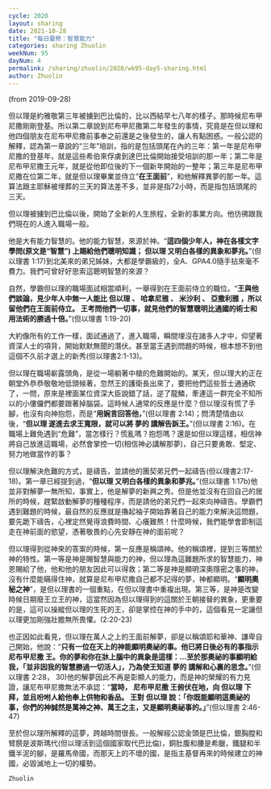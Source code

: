 ```yaml
---
cycle: 2020
layout: sharing
date: 2021-10-28
title: "每日靈修：智慧能力"
categories: sharing Zhuolin
weekNum: 95
dayNum: 4
permalink: /sharing/zhuolin/2020/wk95-day5-sharing.html
author: Zhuolin
---
```

(from 2019-09-28)

但以理是約雅敬第三年被擄到巴比倫的，比以西結早七八年的樣子。那時候尼布甲尼撒剛剛登基。所以第二章說到尼布甲尼撒第二年發生的事情，究竟是在但以理和他四個朋友在尼布甲尼撒前事奉之前還是之後發生的，讓人有點困惑。一般公認的解釋，認為第一章說的“三年”培訓，指的是包括頭尾在內的三年：第一年是尼布甲尼撒的登基年，就是這些希伯來俘虜到達巴比倫開始接受培訓的那一年；第二年是尼布甲尼撒王元年，就是從他即位後的下一個新年開始的一整年；第三年是尼布甲尼撒在位第二年，就是但以理畢業並侍立“**在王面前**”，和他解釋異夢的那一年。這算法跟主耶穌被埋葬的三天的算法差不多，並非是指72小時，而是指包括頭尾的三天。    

但以理被擄到巴比倫以後，開始了全新的人生旅程，全新的事業方向。他彷彿跟我們現在的人進入職場一般。    

他是大有能力智慧的。他的能力智慧，來源於神。“**這四個少年人，神在各樣文字學問(原文是“智慧”) 上賜給他們聰明知識； 但以理 又明白各樣的異象和夢兆。**”(但以理書 1:17)到北美來的弟兄姊妹，大都是學霸級的，全A、GPA4.0隨手拈來毫不費力。我們可曾好好思索這聰明智慧的來源？    

自然，學霸但以理的職場面試相當順利，一舉得到在王面前侍立的職位。“**王與他們談論，見少年人中無一人能比 但以理 、 哈拿尼雅 、 米沙利 、 亞撒利雅 ，所以留他們在王面前侍立。 王考問他們一切事，就見他們的智慧聰明比通國的術士和用法術的勝過十倍。**”(但以理書 1:19-20)    

大約像所有的工作一樣，面試通過了，進入職場，瞬間埋沒在諸多人才中，仰望著資深人士的項背，開始默默無聞的潛伏。甚至當王遇到問題的時候，根本想不到他這個不久前才選上的新秀(但以理書2:1-13)。    

但以理在職場嶄露頭角，是從一場躺著中槍的危難開始的。某天，但以理大約正在朝堂外恭恭敬敬地低頭候著，忽然王的護衛長出來了，要把他們這些哲士通通砍了，一問，原來是裡面某位資深大臣說錯了話，逆了龍鱗，牽連這一群完全不知所以的小僂儸們都要跟著掉腦袋。這時候人通常的反應是什麼？但以理沒有慌了手腳，也沒有向神抱怨，而是“**用婉言回答他，**”(但以理書 2:14)；問清楚情由以後，“**但以理 遂進去求王寬限，就可以將 夢的 講解告訴王。**”(但以理書 2:16)。在職場上難免遇到“危難”，當怎樣行？慌亂嗎？抱怨嗎？還是如但以理這樣，相信神將自己放進這職場，必然會掌控一切(相信神必講解那夢)，自己只要勇敢、堅定、努力地做當作的事？    

但以理解決危難的方式，是禱告，並請他的團契弟兄們一起禱告(但以理書2:17-18)。第一章已經提到過，“**但以理 又明白各樣的異象和夢兆。**”(但以理書 1:17b)他並非對解夢一無所知，事實上，他是解夢的新興之秀。但是他並沒有在回自己的居所的時候，趕緊啟動解夢的種種程序，而是請他的弟兄們一起來向神禱告。學霸們遇到難題的時候，最自然的反應就是擼起袖子開始靠著自己的能力來解決這問題，要先跪下禱告，心裡定然覺得浪費時間、心癢難熬！什麼時候，我們能學會節制這走在神前面的慾望，憑著敬畏的心先安靜在神的面前呢？    

但以理得到從神來的答案的時候，第一反應是稱頌神。他的稱頌裡，提到三等關於神的特性。第一等是神是賜智慧與能力的神，但以理為這難題所求的智慧能力，神恩賜給了他，他和他的朋友因此可以得救；第二等是神是顯明深奧隱密之事的神，沒有什麼能瞞得住神，就算是尼布甲尼撒自己都不記得的夢，神都顯明。“**顯明奧秘之神**”，是但以理書的一個重點，在但以理書中重複出現。第三等，是神是改變時候日期廢王立王的神，這當然因為但以理得到的這關於王朝接替的異象，更重要的是，這可以操縱但以理的生死的王，卻是掌控在神的手中的，這個看見一定讓但以理更加剛強壯膽無所畏懼。(2:20-23)    

也正因如此看見，但以理在萬人之上的王面前解夢，卻是以稱頌耶和華神、謙卑自己開始，他說：“**只有一位在天上的神能顯明奧祕的事。他已將日後必有的事指示 尼布甲尼撒 王。你的夢和你在牀上腦中的異象是這樣：...至於那奧祕的事顯明給我，「並非因我的智慧勝過一切活人」，乃為使王知道 夢的 講解和心裏的思念。**”(但以理書 2:28， 30)他的解夢因此不再是彰顯人的能力，而是神的榮耀的有力見證，讓尼布甲尼撒無法不承認：“**當時， 尼布甲尼撒 王俯伏在地，向 但以理 下拜，並且吩咐人給他奉上供物和香品。 王對 但以理 說：「你既能顯明這奧祕的事，你們的神誠然是萬神之神、萬王之主，又是顯明奧祕事的。」**”(但以理書 2:46-47)    

至於但以理所解釋的這夢，跨越時間很長。一般解經公認金頭是巴比倫，銀胸膛和臂膀是波斯瑪代(但以理活到這個國家取代巴比倫)，銅肚腹和腰是希臘，鐵腿和半鐵半泥的腳，是羅馬帝國，而那天上的不壞的國，是指主基督再來的時候建立的神國，必毀滅地上一切的權勢。    

`Zhuolin`    
